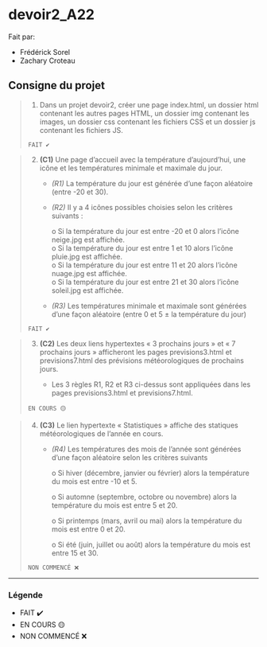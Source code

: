 # devoir2_A22

Fait par:
* Frédérick Sorel
* Zachary Croteau

## Consigne du projet

>   1. Dans un projet devoir2, créer une page index.html, un dossier html contenant les autres pages HTML, un dossier img contenant les images, un dossier css contenant les fichiers CSS et un dossier js contenant les fichiers JS.
>   
> ``` FAIT ✔️ ```

>    2. **(C1)** Une page d’accueil avec la température d’aujourd’hui, une icône et les températures minimale et maximale du jour.
>
>        * *(R1)* La température du jour est générée d’une façon aléatoire (entre -20 et 30).
>
>        * *(R2)* Il y a 4 icônes possibles choisies selon les critères suivants :
>
>            o Si la température du jour est entre -20 et 0 alors l’icône neige.jpg est affichée.<br>
>            o Si la température du jour est entre 1 et 10 alors l’icône pluie.jpg est affichée.<br>
>            o Si la température du jour est entre 11 et 20 alors l’icône nuage.jpg est affichée.<br>
>            o Si la température du jour est entre 21 et 30 alors l’icône soleil.jpg est affichée.<br>
>
>        * *(R3)* Les températures minimale et maximale sont générées d’une façon aléatoire (entre 0 et 5 ± la température du jour)
>        
> ``` FAIT ✔️ ```

>    3. **(C2)** Les deux liens hypertextes « 3 prochains jours » et « 7 prochains jours » afficheront les pages previsions3.html et previsions7.html des prévisions météorologiques de prochains jours.
>
>        * Les 3 règles R1, R2 et R3 ci-dessus sont appliquées dans les pages previsions3.html et previsions7.html.
>        
> ``` EN COURS 🟡 ```

>    4. **(C3)** Le lien hypertexte « Statistiques » affiche des statiques météorologiques de l’année en cours.
>
>        * *(R4)* Les températures des mois de l’année sont générées d’une façon aléatoire selon les critères suivants
>
>            o Si hiver (décembre, janvier ou février) alors la température du mois est entre -10 et 5.
>
>            o Si automne (septembre, octobre ou novembre) alors la température du mois est entre 5 et 20.
>
>            o Si printemps (mars, avril ou mai) alors la température du mois est entre 0 et 20.
>
>            o Si été (juin, juillet ou août) alors la température du mois est entre 15 et 30.
>            
> ``` NON COMMENCÉ ❌ ```

<hr>

### Légende

* FAIT ✔️
* EN COURS 🟡
* NON COMMENCÉ ❌
